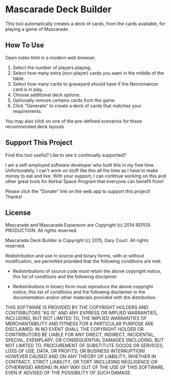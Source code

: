 # Mascarade Deck Builder

This tool automatically creates a deck of cards, from the cards available, for playing a game of Mascarade.

## How To Use

Open index.html in a modern web browser.

1. Select the number of players playing.
2. Select how many extra (non-player) cards you want in the middle of the table.
3. Select how many cards to graveyard should have if the Necromancer card is in play.
4. Choose additional deck options.
5. Optionally remove certains cards from the game.
5. Click "Generate" to create a deck of cards that matches your requirements.

You may also click on one of the pre-defined scenarios for those recommended deck layouts.

## Support This Project

Find this tool useful? Like to see it continually supported?

I am a self-employed software developer who built this in my free time. 
Unfortunately, I can't work on stuff like this all the time as I have to make money to eat and live. 
With your support, I can continue working on this and other great tools for Kerbal Space Program that everyone can benefit from!

Please click the "Donate" link on the web app to support this project! Thanks!

## License

Mascarade and Mascarade Expansion are Copyright (c) 2014 REPOS PRODUCTION. 
All rights reserved.

Mascarade Deck Builder is Copyright (c) 2015, Gary Court.
All rights reserved.

Redistribution and use in source and binary forms, with or without
modification, are permitted provided that the following conditions are met:

* Redistributions of source code must retain the above copyright notice, this
  list of conditions and the following disclaimer.

* Redistributions in binary form must reproduce the above copyright notice,
  this list of conditions and the following disclaimer in the documentation
  and/or other materials provided with the distribution.

THIS SOFTWARE IS PROVIDED BY THE COPYRIGHT HOLDERS AND CONTRIBUTORS "AS IS"
AND ANY EXPRESS OR IMPLIED WARRANTIES, INCLUDING, BUT NOT LIMITED TO, THE
IMPLIED WARRANTIES OF MERCHANTABILITY AND FITNESS FOR A PARTICULAR PURPOSE ARE
DISCLAIMED. IN NO EVENT SHALL THE COPYRIGHT HOLDER OR CONTRIBUTORS BE LIABLE
FOR ANY DIRECT, INDIRECT, INCIDENTAL, SPECIAL, EXEMPLARY, OR CONSEQUENTIAL
DAMAGES (INCLUDING, BUT NOT LIMITED TO, PROCUREMENT OF SUBSTITUTE GOODS OR
SERVICES; LOSS OF USE, DATA, OR PROFITS; OR BUSINESS INTERRUPTION) HOWEVER
CAUSED AND ON ANY THEORY OF LIABILITY, WHETHER IN CONTRACT, STRICT LIABILITY,
OR TORT (INCLUDING NEGLIGENCE OR OTHERWISE) ARISING IN ANY WAY OUT OF THE USE
OF THIS SOFTWARE, EVEN IF ADVISED OF THE POSSIBILITY OF SUCH DAMAGE.